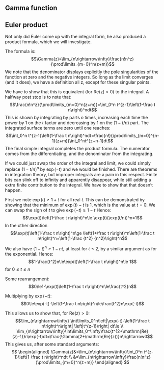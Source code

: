 <article>

# Gamma function

## Euler product

Not only did Euler come up with the integral form, he also produced a product formula, which we will investigate.

The formula is:
$$\Gamma(z)=\lim_{n\rightarrow\infty}\frac{n!n^z}{\prod\limits_{m=0}^n(z+m)}$$
We note that the denominator displays explicitly the pole singularities of the function at zero and the negative integers. So long as the limit converges (and it does), we have a definition all z, except for these singular points.

We have to show that this is equivalent (for $\mathrm{Re(z)}>0$) to the integral. A halfway post stop is to note that:
$$\frac{n!n^z}{\prod\limits_{m=0}^n(z+m)}=\int_0^n t^{z-1}\left(1-\frac t n\right)^ndt$$
This is shown by integrating by parts $n$ times, increasing each time the power by 1 on the $t$ factor and decreasing by 1 on the $(1-t/n)$ part. The integrated surface terms are zero until one reaches:
$$\int_0^n t^{z-1}\left(1-\frac t n\right)^ndt=\frac{n!}{\prod\limits_{m=0}^{n-1}(z+m)}\int_0^nt^{z+n-1}dt$$
The final simple integral completes the product formula. The numerator comes from the differentiating, and the denominator from the integrating.

If we could just swap the order of the integral and limit, we could simply replace $(1-t/n)^n$ by $\exp(-t)$ and we would be finished. There are theorems in integration theory, but improper integrals are a pain in this respect. Finite bits can slink off to infinity and apparently disappear, while still adding a extra finite contribution to the integral. We have to show that that doesn’t happen.

First we note $\exp(t)\ge 1+t$ for all real $t$. This can be demonstrated by showing that the minimum of $\exp(t)-t$ is 1, which is the value at $t=0$. We can swap the sign of $t$ to give $\exp(-t)\ge 1-t$ Hence:
$$\exp(t)\left(1-\frac t n\right)^n\le \exp(t)(\exp(t/n))^n=1$$
In the other direction:
$$\exp(t)\left(1-\frac t n\right)^n\ge \left(1+\frac t n\right)^n\left(1-\frac t n\right)^n=\left(1-\frac {t^2} {n^2}\right)^n$$

We also have $(1-t)^n\ge 1-nt$, at least for $t \le 2$, by a similar argument as for the exponential. Hence:
$$1-\frac{t^2}n\le\exp(t)\left(1-\frac t n\right)^n\le 1$$
for $0\le t\le n$

Some rearrangement:
$$0\le1-\exp(t)\left(1-\frac t n\right)^n\le\frac{t^2}n$$

Multiplying by $\exp(-t)$:
$$0\le\exp(-t)-\left(1-\frac t n\right)^n\le\frac{t^2}n\exp(-t)$$

This allows us to show that, for $\mathrm{Re}(z)\gt0$:
$$\lim_{n\rightarrow\infty} \int\limits_0^n\left|\exp(-t)-\left(1-\frac t n\right)^n\right|
\left|t^{z-1}\right|
dt\le \\ \lim_{n\rightarrow\infty}\int\limits_0^\infty\frac{t^{2+\mathrm{Re}(z)-1}}n\exp(-t)dt=\frac{\Gamma(2+\mathrm{Re}(z))}n\rightarrow0$$
This gives us, after some standard arguments:
$$
\begin{aligned}
\Gamma(z)&=\lim_{n\rightarrow\infty}\int_0^n t^{z-1}\left(1-\frac t n\right)^ndt \\
&=\lim_{n\rightarrow\infty}\frac{n!n^z}{\prod\limits_{m=0}^n(z+m)}
\end{aligned}
$$
</article>